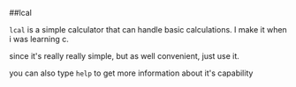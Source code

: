##lcal

`lcal` is a simple calculator that can handle basic calculations.
I make it when i was learning c.

since it's really really simple, but as well convenient, just use it.

you can also type `help` to get more information about it's capability
